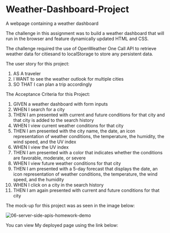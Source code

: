 # Weather-Dashboard-Project

A webpage containing a weather dashboard

The challenge in this assignment was to build a weather dashboard that will run in the browser and feature dynamically updated HTML and CSS.

The challenge required the use of OpenWeather One Call API  to retrieve weather data for citiesand to localStorage to store any persistent data.

The user story for this project:

1. AS A traveler
2. I WANT to see the weather outlook for multiple cities
3. SO THAT I can plan a trip accordingly


The Acceptance Criteria for this Project:

1. GIVEN a weather dashboard with form inputs
2. WHEN I search for a city
3. THEN I am presented with current and future conditions for that city and that city is added to the search history
4. WHEN I view current weather conditions for that city
5. THEN I am presented with the city name, the date, an icon representation of weather conditions, the temperature, the humidity, the wind speed, and the UV index
6. WHEN I view the UV index
7. THEN I am presented with a color that indicates whether the conditions are favorable, moderate, or severe
8. WHEN I view future weather conditions for that city
9. THEN I am presented with a 5-day forecast that displays the date, an icon representation of weather conditions, the temperature, the wind speed, and the humidity
10. WHEN I click on a city in the search history
11. THEN I am again presented with current and future conditions for that city


The mock-up for this project was as seen in the image below:

![06-server-side-apis-homework-demo](https://user-images.githubusercontent.com/108309963/188719209-b85e302f-e28f-4ba9-86e7-60ce05b8e1db.png)



You can view My deployed page using the link below:
#


